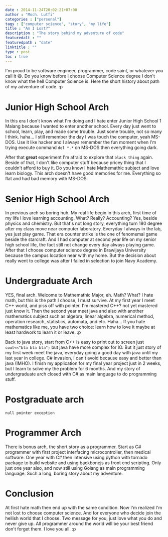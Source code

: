 ```yaml
---
date : 2014-11-24T20:02:21+07:00
author : "Moch. Lutfi"
categories : ["personal"]
tags : ["computer science", "story", "my life"]
title : "Am I Lost?"
description : "The story behind my adventure of code"
featuredalt : ""
featuredpath : "date"
linktitle : ""
type : post
toc : true
---
```


I'm proud to be software engineer, programmer, code saint, or whatever you call it :smile:. Do you know before I choose Computer Science degree I don't know what the hell Computer Science is. Here the short history about path of my adventure of code. :p

# Junior High School Arch

In this era I don't know what I'm doing and I hate enter Junior High School 1 Malang because I wanted to enter another school. Every day just went to school, learn, play, and made some trouble. Just some trouble, not so many I think. haha... I still remember the day I was touch the computer, yeah MS-DOS. Use it like hacker and I always remember the fun moment when I'm trying execute command `del *.*` on MS-DOS then everything going dark. 

After that **great** experiment I'm afraid to explore that `black thing` again. Beside of that, I don't like computer stuff because pricey thing that I couldn't afford to buy it. Do you know I hate Mathemathic subject and love learn biology. This arch doesn't have good memories for me. Everything so flat and had bad memory with MS-DOS. 

# Senior High School Arch

In previous arch so boring huh. My real life begin in this arch, first time of my life I love learning accounting. What? Really? Accounting? Yes, beside physics and chemistry. But that's not long story, everything turn 180 degree after my class move near computer laboratory. Everyday I always in the lab, yes just play game. That era counter strike is the one of fenomemal game beside the starcraft. And I had computer at second year life on my senior high school life, the fact still not change every day always playing game. After that I choose computer science degree in Brawijaya University because the campus location near with my home. But the decision about really went to college was after I failed in selection to join Navy Academy. 

# Undergraduate Arch

YES, final arch. Welcome to Mathemathic Major, eh. Math? What? I hate math, but this is the path I choose, I must survive. At my first year I meet C++ world, and piss off with pointer. I'm mastered C++? not yet mastered just know it. Then the second year meet java and also with another mathematics subject such as algebra, linear algebra, numerical method, operation research, statistics, automata, and etc. Haha... If you hate mathematics like me, you have two choice: learn how to love it maybe at least hardwork to learn it or leave. :p

Back to java story, start from C++ is easy to print out to screen just `cout<<"bla bla bla";` but java have more complex for IO. But it just story of my first week meet the java, everyday going a good day with java until my last year in college. C# invasion, I can't avoid because easy and better than java (IMHO). I finish my application for my final year project just in 2 weeks, but I learn to solve my the problem for 6 months. And my story of undergraduate arch closed with C# as main language to do programming stuff.

# Postgraduate arch

`null pointer exception`

# Programmer Arch

There is bonus arch, the short story as a programmer. Start as C# programmer with first project interfacing microcontroller, then medical software. One year with C# then intensive using python with tornado package to build website and using backbonejs as front end scripting. Only just one year also, and now still using Golang as main programming language. Such a long, boring story about my adventure. 

# Conclusion

At first hate math then end up with the same condition. Now I'm realized I'm not lost to choose computer science. And for everyone who decide join the hellish world that I choose. Two message for you, just love what you do and never give up. All programmer around the world will be your best friend don't forget them. I love you all. :p
